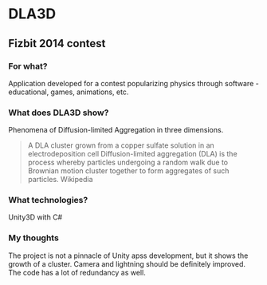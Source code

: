 # DLA3D
## Fizbit 2014 contest

### For what?
Application developed for a contest popularizing physics through software - educational, games, animations, etc.

### What does DLA3D show?
Phenomena of Diffusion-limited Aggregation in three dimensions.

> A DLA cluster grown from a copper sulfate solution in an electrodeposition cell
Diffusion-limited aggregation (DLA) is the process whereby particles undergoing a random walk due to Brownian motion cluster together to form aggregates of such particles.
>Wikipedia

### What technologies?
Unity3D with C#

### My thoughts
The project is not a pinnacle of Unity apss development, but it shows the growth of a cluster.
Camera and lightning should be definitely improved. The code has a lot of redundancy as well.